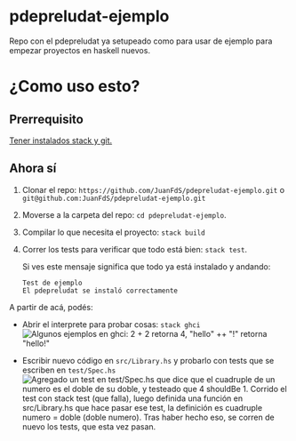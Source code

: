 # pdepreludat-ejemplo
Repo con el pdepreludat ya setupeado como para usar de ejemplo para empezar proyectos en haskell nuevos.

# ¿Como uso esto?

## Prerrequisito

[Tener instalados stack y git.](https://github.com/pdep-utn/enunciados-miercoles-noche/blob/master/pages/haskell/entorno.md)

## Ahora sí

1. Clonar el repo: `https://github.com/JuanFdS/pdepreludat-ejemplo.git` o `git@github.com:JuanFdS/pdepreludat-ejemplo.git`

2. Moverse a la carpeta del repo: `cd pdepreludat-ejemplo`.

2. Compilar lo que necesita el proyecto: `stack build`

3. Correr los tests para verificar que todo está bien: `stack test`.
  
   Si ves este mensaje significa que todo ya está instalado y andando:
   ```
   Test de ejemplo
   El pdepreludat se instaló correctamente
   ```

A partir de acá, podés:

- Abrir el interprete para probar cosas: `stack ghci`
  ![Algunos ejemplos en ghci: 2 + 2 retorna 4, "hello" ++ "!" retorna "hello!"](https://i.imgur.com/43CPlAm.png)

- Escribir nuevo código en `src/Library.hs` y probarlo con tests que se escriben en `test/Spec.hs`
  ![Agregado un test en test/Spec.hs que dice que el cuadruple de un numero es el doble de su doble, y testeado que 4 `shouldBe` 1. Corrido el test con `stack test` (que falla), luego definida una función en src/Library.hs que hace pasar ese test, la definición es `cuadruple numero = doble (doble numero)`. Tras haber hecho eso, se corren de nuevo los tests, que esta vez pasan.](https://i.imgur.com/8nbJ7RO.gif)
